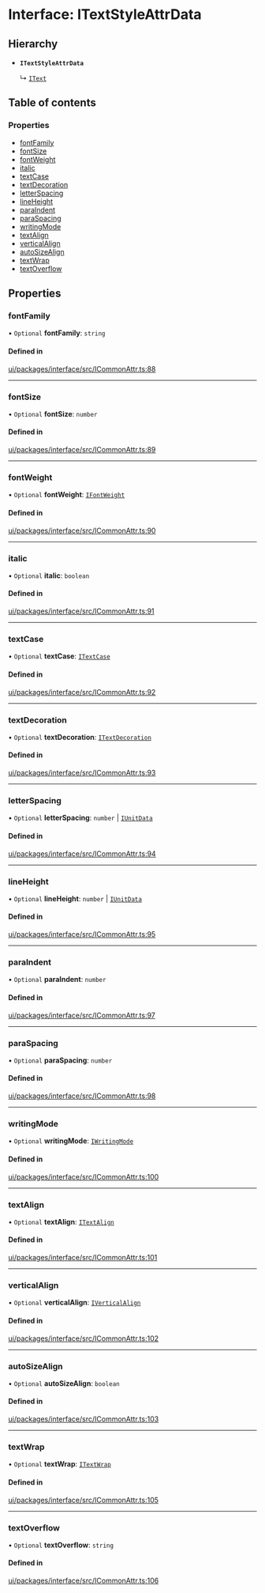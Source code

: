 # Interface: ITextStyleAttrData

## Hierarchy

- **`ITextStyleAttrData`**

  ↳ [`IText`](IText.md)

## Table of contents

### Properties

- [fontFamily](ITextStyleAttrData.md#fontfamily)
- [fontSize](ITextStyleAttrData.md#fontsize)
- [fontWeight](ITextStyleAttrData.md#fontweight)
- [italic](ITextStyleAttrData.md#italic)
- [textCase](ITextStyleAttrData.md#textcase)
- [textDecoration](ITextStyleAttrData.md#textdecoration)
- [letterSpacing](ITextStyleAttrData.md#letterspacing)
- [lineHeight](ITextStyleAttrData.md#lineheight)
- [paraIndent](ITextStyleAttrData.md#paraindent)
- [paraSpacing](ITextStyleAttrData.md#paraspacing)
- [writingMode](ITextStyleAttrData.md#writingmode)
- [textAlign](ITextStyleAttrData.md#textalign)
- [verticalAlign](ITextStyleAttrData.md#verticalalign)
- [autoSizeAlign](ITextStyleAttrData.md#autosizealign)
- [textWrap](ITextStyleAttrData.md#textwrap)
- [textOverflow](ITextStyleAttrData.md#textoverflow)

## Properties

### fontFamily

• `Optional` **fontFamily**: `string`

#### Defined in

[ui/packages/interface/src/ICommonAttr.ts:88](https://github.com/leaferjs/leafer-ui/blob/a39c489/packages/interface/src/ICommonAttr.ts#L88)

___

### fontSize

• `Optional` **fontSize**: `number`

#### Defined in

[ui/packages/interface/src/ICommonAttr.ts:89](https://github.com/leaferjs/leafer-ui/blob/a39c489/packages/interface/src/ICommonAttr.ts#L89)

___

### fontWeight

• `Optional` **fontWeight**: [`IFontWeight`](../modules.md#ifontweight)

#### Defined in

[ui/packages/interface/src/ICommonAttr.ts:90](https://github.com/leaferjs/leafer-ui/blob/a39c489/packages/interface/src/ICommonAttr.ts#L90)

___

### italic

• `Optional` **italic**: `boolean`

#### Defined in

[ui/packages/interface/src/ICommonAttr.ts:91](https://github.com/leaferjs/leafer-ui/blob/a39c489/packages/interface/src/ICommonAttr.ts#L91)

___

### textCase

• `Optional` **textCase**: [`ITextCase`](../modules.md#itextcase)

#### Defined in

[ui/packages/interface/src/ICommonAttr.ts:92](https://github.com/leaferjs/leafer-ui/blob/a39c489/packages/interface/src/ICommonAttr.ts#L92)

___

### textDecoration

• `Optional` **textDecoration**: [`ITextDecoration`](../modules.md#itextdecoration)

#### Defined in

[ui/packages/interface/src/ICommonAttr.ts:93](https://github.com/leaferjs/leafer-ui/blob/a39c489/packages/interface/src/ICommonAttr.ts#L93)

___

### letterSpacing

• `Optional` **letterSpacing**: `number` \| [`IUnitData`](IUnitData.md)

#### Defined in

[ui/packages/interface/src/ICommonAttr.ts:94](https://github.com/leaferjs/leafer-ui/blob/a39c489/packages/interface/src/ICommonAttr.ts#L94)

___

### lineHeight

• `Optional` **lineHeight**: `number` \| [`IUnitData`](IUnitData.md)

#### Defined in

[ui/packages/interface/src/ICommonAttr.ts:95](https://github.com/leaferjs/leafer-ui/blob/a39c489/packages/interface/src/ICommonAttr.ts#L95)

___

### paraIndent

• `Optional` **paraIndent**: `number`

#### Defined in

[ui/packages/interface/src/ICommonAttr.ts:97](https://github.com/leaferjs/leafer-ui/blob/a39c489/packages/interface/src/ICommonAttr.ts#L97)

___

### paraSpacing

• `Optional` **paraSpacing**: `number`

#### Defined in

[ui/packages/interface/src/ICommonAttr.ts:98](https://github.com/leaferjs/leafer-ui/blob/a39c489/packages/interface/src/ICommonAttr.ts#L98)

___

### writingMode

• `Optional` **writingMode**: [`IWritingMode`](../modules.md#iwritingmode)

#### Defined in

[ui/packages/interface/src/ICommonAttr.ts:100](https://github.com/leaferjs/leafer-ui/blob/a39c489/packages/interface/src/ICommonAttr.ts#L100)

___

### textAlign

• `Optional` **textAlign**: [`ITextAlign`](../modules.md#itextalign)

#### Defined in

[ui/packages/interface/src/ICommonAttr.ts:101](https://github.com/leaferjs/leafer-ui/blob/a39c489/packages/interface/src/ICommonAttr.ts#L101)

___

### verticalAlign

• `Optional` **verticalAlign**: [`IVerticalAlign`](../modules.md#iverticalalign)

#### Defined in

[ui/packages/interface/src/ICommonAttr.ts:102](https://github.com/leaferjs/leafer-ui/blob/a39c489/packages/interface/src/ICommonAttr.ts#L102)

___

### autoSizeAlign

• `Optional` **autoSizeAlign**: `boolean`

#### Defined in

[ui/packages/interface/src/ICommonAttr.ts:103](https://github.com/leaferjs/leafer-ui/blob/a39c489/packages/interface/src/ICommonAttr.ts#L103)

___

### textWrap

• `Optional` **textWrap**: [`ITextWrap`](../modules.md#itextwrap)

#### Defined in

[ui/packages/interface/src/ICommonAttr.ts:105](https://github.com/leaferjs/leafer-ui/blob/a39c489/packages/interface/src/ICommonAttr.ts#L105)

___

### textOverflow

• `Optional` **textOverflow**: `string`

#### Defined in

[ui/packages/interface/src/ICommonAttr.ts:106](https://github.com/leaferjs/leafer-ui/blob/a39c489/packages/interface/src/ICommonAttr.ts#L106)
